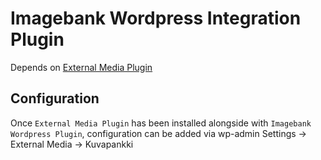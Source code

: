 # Imagebank Wordpress Integration Plugin
Depends on [External Media Plugin](https://wordpress.org/plugins/external-media/)

## Configuration
Once `External Media Plugin` has been installed alongside with `Imagebank Wordpress Plugin`, configuration can be added via wp-admin Settings -> External Media -> Kuvapankki